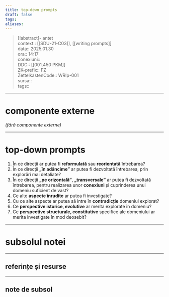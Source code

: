 ```yaml
---
title: top-down prompts
draft: false
tags: 
aliases: 
---
```

> [!abstract]- antet  
> context::  [[SDU-21-C03]], [[writing prompts]]  
> data:: 2025.01.30  
> ora:: 14:17  
> conexiuni::  
> DDC::  [[001.450 PKM]]  
> ZK-prefix::  FZ  
> ZettelkastenCode::  WRIp-001  
> sursa::  
> tags::  


---
# componente externe
*(fără componente externe)*

---
# top-down prompts

1. În ce direcții ar putea fi **reformulată** sau **reorientată** întrebarea?
2. În ce direcții **„în adâncime”** ar putea fi dezvoltată întrebarea, prin explorări mai detaliate?
3. În ce direcții **„pe orizontală”**, **„transversale”** ar putea fi dezvoltată întrebarea, pentru realizarea unor **conexiuni** și cuprinderea unui domeniu suficient de vast?
4. Ce alte **aspecte înrudite** ar putea fi investigate?
5. Cu ce alte aspecte ar putea să intre în **contradicție** domeniul explorat?
6. Ce **perspective istorice, evolutive** ar merita explorate în domeniu?
7. Ce **perspective structurale, constitutive** specifice ale domeniului ar merita investigate în mod deosebit?


---
# subsolul notei
---
## referințe și resurse


---
## note de subsol  